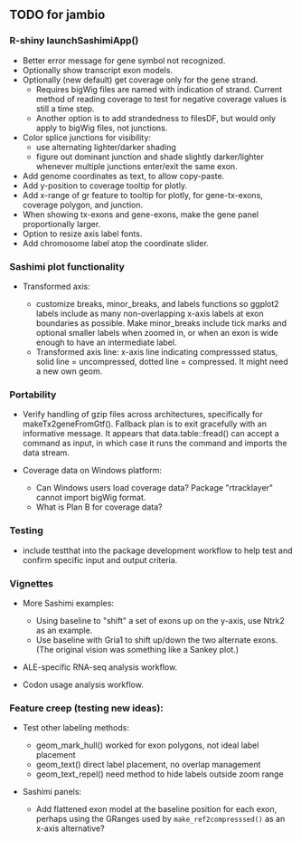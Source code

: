 ## TODO for jambio

### R-shiny launchSashimiApp()

* Better error message for gene symbol not recognized.
* Optionally show transcript exon models.
* Optionally (new default) get coverage only for the gene strand.
    * Requires bigWig files are named with indication
    of strand. Current method of reading coverage to
    test for negative coverage values is still a time step.
    * Another option is to add strandedness to filesDF, but
    would only apply to bigWig files, not junctions.
* Color splice junctions for visibility:
    * use alternating lighter/darker shading
    * figure out dominant junction and shade slightly darker/lighter
    whenever multiple junctions enter/exit the same exon.
* Add genome coordinates as text, to allow copy-paste.
* Add y-position to coverage tooltip for plotly.
* Add x-range of gr feature to tooltip for plotly, for gene-tx-exons,
coverage polygon, and junction.
* When showing tx-exons and gene-exons, make the gene panel
proportionally larger.
* Option to resize axis label fonts.
* Add chromosome label atop the coordinate slider.

### Sashimi plot functionality

* Transformed axis:

    * customize breaks, minor_breaks, and labels functions so
    ggplot2 labels include as many non-overlapping x-axis labels
    at exon boundaries as possible. Make minor_breaks include
    tick marks and optional smaller labels when zoomed in, or
    when an exon is wide enough to have an intermediate label.
    * Transformed axis line: x-axis line indicating compresssed
    status, solid line = uncompressed, dotted line = compressed.
    It might need a new own geom.

### Portability

* Verify handling of gzip files across architectures, specifically for
makeTx2geneFromGtf(). Fallback plan is to exit gracefully with an informative
message. It appears that data.table::fread() can accept a command as input,
in which case it runs the command and imports the data stream.
* Coverage data on Windows platform:

    * Can Windows users load coverage data? Package "rtracklayer"
    cannot import bigWig format.
    * What is Plan B for coverage data?

### Testing

* include testthat into the package development workflow to help
test and confirm specific input and output criteria.

### Vignettes

* More Sashimi examples:

    * Using baseline to "shift" a set of exons up on the y-axis,
    use Ntrk2 as an example.
    * Use baseline with Gria1 to shift up/down the two alternate
    exons. (The original vision was something like a Sankey plot.)

* ALE-specific RNA-seq analysis workflow.
* Codon usage analysis workflow.

### Feature creep (testing new ideas):

* Test other labeling methods:

    * geom_mark_hull() worked for exon polygons, not ideal label placement
    * geom_text() direct label placement, no overlap management
    * geom_text_repel() need method to hide labels outside zoom range

* Sashimi panels:

    * Add flattened exon model at the baseline position for each exon,
    perhaps using the GRanges used by `make_ref2compresssed()` as
    an x-axis alternative?
